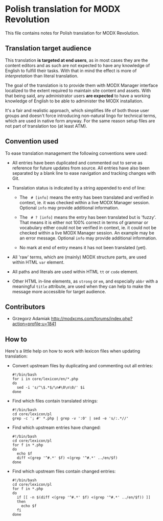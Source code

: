 
Polish translation for MODX Revolution
======================================

This file contains notes for Polish translation for MODX Revolution.

Translation target audience
---------------------------

This translation **is targeted at end users**, as in most cases they are the
content editors and as such are not expected to have any knowledge of English
to fulfill their tasks. With that in mind the effect is more of
_interpretation_ than literal translation.

The goal of the translation is to provide them with MODX Manager interface
localized to the extent required to maintain site content and assets. With
that being said, any administrator users **are expected** to have a working
knowledge of English to be able to administer the MODX installation.

It's a fair and realistic approach, which simplifies life of both those user
groups and doesn't force introducing non-natural lingo for technical terms,
which are used in native form anyway. For the same reason setup files are not
part of translation too (at least ATM).

Convention used
---------------

To ease translation management the following conventions were used:

* All entries have been duplicated and commented out to serve as reference for
  future updates from source. All entries have also been separated by a blank
  line to ease navigation and tracking changes with Git.

* Translation status is indicated by a string appended to end of line:

  - The ` # [info]` means the entry has been translated and verified in
    context, ie.  it was checked within a live MODX Manager session. Optional
    `info` may provide additional information.

  - The ` # ? [info]` means the entry has been translated but is 'fuzzy'. That
    means it is either not 100% correct in terms of grammar or vocabulary
    either could not be verified in context, ie. it could not be checked
    within a live MODX Manager session. An example may be an error message.
    Optional `info` may provide additional information.

  - No mark at end of entry means it has not been translated (yet).

* All 'raw' terms, which are (mainly) MODX structure parts, are used within
  HTML `var` element.

* All paths and literals are used within HTML `tt` or `code` element.

* Other HTML in-line elements, as `strong` or `em`, and especially `abbr` with
  a meaningful `title` attribute, are used when they can help to make the
  message more accessible for target audience.

Contributors
------------

* Grzegorz Adamiak <http://modxcms.com/forums/index.php?action=profile;u=1841>

How to
------

Here's a little help on how to work with lexicon files when updating translation:

* Convert upstream files by duplicating and commenting out all entries:

      #!/bin/bash
      for i in core/lexicon/en/*.php
      do
        sed -i 's/^\$.*$/\n#\0\n\0/' $i
      done

* Find which files contain translated strings:

      #!/bin/bash
      cd core/lexicon/pl
      grep -c '; #' *.php | grep -v ':0' | sed -e 's/:.*//'

* Find which upstream entries have changed:

      #!/bin/bash
      cd core/lexicon/pl
      for f in *.php
      do
        echo $f
        diff <(grep '^#.*' $f) <(grep '^#.*' ../en/$f)
      done

* Find which upstream files contain changed entries:

      #!/bin/bash
      cd core/lexicon/pl
      for f in *.php
      do
        if [[ -n $(diff <(grep '^#.*' $f) <(grep '^#.*' ../en/$f)) ]]
        then
          echo $f
        fi
      done

